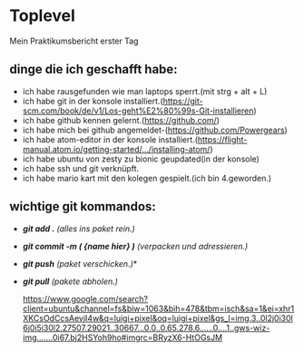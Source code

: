 # Toplevel
Mein Praktikumsbericht erster Tag

## dinge die ich geschafft habe:

* ich habe rausgefunden wie man laptops sperrt.(mit strg + alt + L)
* ich habe git in der konsole installiert.(https://git-scm.com/book/de/v1/Los-geht%E2%80%99s-Git-installieren)
* ich habe github kennen gelernt.(https://github.com/)
* ich habe mich bei github angemeldet-(https://github.com/Powergears)
* ich habe atom-editor in der konsole installiert.(https://flight-manual.atom.io/getting-started/.../installing-atom/)
* ich habe ubuntu von zesty zu bionic geupdated(in der konsole)
* ich habe ssh und git verknüpft.
* ich habe mario kart mit den kolegen gespielt.(ich bin 4.geworden.)


## wichtige git kommandos:

* ***git add .***
   *(alles ins paket rein.)*
* ***git commit -m ( {name hier} )***
   *(verpacken und adressieren.)*
* ***git push***
   *(paket verschicken.)**
* ***git pull***
   *(pakete abholen.)*


   https://www.google.com/search?client=ubuntu&channel=fs&biw=1063&bih=478&tbm=isch&sa=1&ei=xhr1XKCsOdCcsAevjI4w&q=luigi+pixel&oq=luigi+pixel&gs_l=img.3..0l2j0i30l6j0i5i30l2.27507.29021..30667...0.0..0.65.278.6......0....1..gws-wiz-img.......0i67.bj2HSYoh9ho#imgrc=BRyzX6-HtOGsJM
